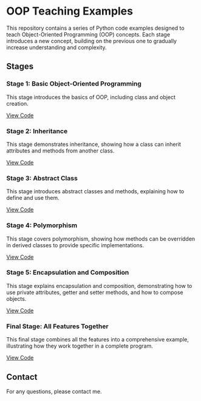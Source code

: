 # OOP Teaching Examples

This repository contains a series of Python code examples designed to teach Object-Oriented Programming (OOP) concepts. Each stage introduces a new concept, building on the previous one to gradually increase understanding and complexity.

## Stages

### Stage 1: Basic Object-Oriented Programming
This stage introduces the basics of OOP, including class and object creation.

[View Code](https://github.com/MeirG9/OOP-Teaching-Examples/blob/main/Basic%20OOP.py)

### Stage 2: Inheritance
This stage demonstrates inheritance, showing how a class can inherit attributes and methods from another class.

[View Code](https://github.com/MeirG9/OOP-Teaching-Examples/blob/main/Inheritance.py)

### Stage 3: Abstract Class
This stage introduces abstract classes and methods, explaining how to define and use them.

[View Code](https://github.com/MeirG9/OOP-Teaching-Examples/blob/main/Abstract%20Class.py)

### Stage 4: Polymorphism
This stage covers polymorphism, showing how methods can be overridden in derived classes to provide specific implementations.

[View Code](https://github.com/MeirG9/OOP-Teaching-Examples/blob/main/Polymorphism.py)

### Stage 5: Encapsulation and Composition
This stage explains encapsulation and composition, demonstrating how to use private attributes, getter and setter methods, and how to compose objects.

[View Code](https://github.com/MeirG9/OOP-Teaching-Examples/blob/main/Encapsulation%20and%20Composition.py)

### Final Stage: All Features Together
This final stage combines all the features into a comprehensive example, illustrating how they work together in a complete program.

[View Code](https://github.com/MeirG9/OOP-Teaching-Examples/blob/main/All%20Features%20Together.py)

## Contact
For any questions, please contact me.
